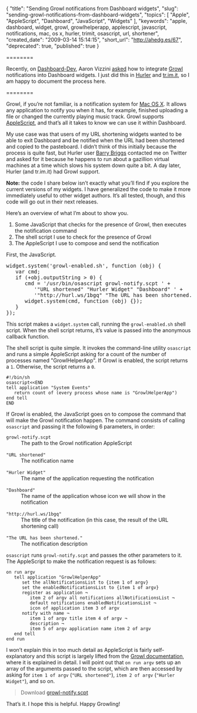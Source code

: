 {
  "title": "Sending Growl notifications from Dashboard widgets",
  "slug": "sending-growl-notifications-from-dashboard-widgets",
  "topics": [
    "Apple",
    "AppleScript",
    "Dashboard",
    "JavaScript",
    "Widgets"
  ],
  "keywords": "apple, dashboard, widget, growl, growlhelperapp, applescript, javascript, notifications, mac, os x, hurler, trimit, osascript, url, shortener",
  "created_date": "2009-03-14 15:14:15",
  "short_url": "http://ahedg.es/67",
  "deprecated": true,
  "published": true
}

========

Recently, on [Dashboard-Dev](http://lists.apple.com/mailman/listinfo/dashboard-dev), Aaron Vizzini [asked](http://lists.apple.com/archives/Dashboard-dev/2009/Mar/msg00015.html) how to integrate [Growl](http://growl.info/) notifications into Dashboard widgets. I just did this in [Hurler](http://andrew.hedges.name/widgets/#hurler) and [tr.im.it](http://andrew.hedges.name/widgets/#trimit), so I am happy to document the process here.

========

Growl, if you’re not familiar, is a notification system for [Mac OS X](http://www.apple.com/macosx/). It allows any application to notify you when it has, for example, finished uploading a file or changed the currently playing music track. Growl supports [AppleScript](http://www.apple.com/applescript/), and that’s all it takes to know we can use it within Dashboard.

My use case was that users of my URL shortening widgets wanted to be able to exit Dashboard and be notified when the URL had been shortened and copied to the pasteboard. I didn’t think of this initially because the process is quite fast, but Hurler user [Barry Briggs](https://twitter.com/quiffboy) contacted me on Twitter and asked for it because he happens to run about a gazillion virtual machines at a time which slows his system down quite a bit. A day later, Hurler (and tr.im.it) had Growl support.

**Note:** the code I share below isn’t exactly what you’ll find if you explore the current versions of my widgets. I have generalized the code to make it more immediately useful to other widget authors. It’s all tested, though, and this code will go out in their next releases.

Here’s an overview of what I’m about to show you.

1. Some JavaScript that checks for the presence of Growl, then executes the notification command
2. The shell script I use to check for the presence of Growl
3. The AppleScript I use to compose and send the notification

First, the JavaScript.

<pre class="sh_javascript">
widget.system('growl-enabled.sh', function (obj) {
   var cmd;
   if (+obj.outputString > 0) {
      cmd = '/usr/bin/osascript growl-notify.scpt ' +
         '"URL shortened" "Hurler Widget" "Dashboard" ' +
         '"http://hurl.ws/1bgq" "The URL has been shortened."';
      widget.system(cmd, function (obj) {});
   }
});
</pre>

This script makes a `widget.system` call, running the `growl-enabled.sh` shell script. When the shell script returns, it’s value is passed into the anonymous callback function.

The shell script is quite simple. It invokes the command-line utility `osascript` and runs a simple AppleScript asking for a count of the number of processes named "GrowlHelperApp". If Growl is enabled, the script returns a `1`. Otherwise, the script returns a `0`.

    #!/bin/sh
    osascript<<END
    tell application "System Events"
       return count of (every process whose name is "GrowlHelperApp")
    end tell
    END

If Growl is enabled, the JavaScript goes on to compose the command that will make the Growl notification happen. The command consists of calling `osascript` and passing it the following 6 parameters, in order:

<dl>
  <dt><code>growl-notify.scpt</code></dt>
    <dd>The path to the Growl notification AppleScript<br><br></dd>
  <dt><code>"URL shortened"</code></dt>
    <dd>The notification name<br><br></dd>
  <dt><code>"Hurler Widget"</code></dt>
    <dd>The name of the application requesting the notification<br><br></dd>
  <dt><code>"Dashboard"</code></dt>
    <dd>The name of the application whose icon we will show in the notification<br><br></dd>
  <dt><code>"http://hurl.ws/1bgq"</code></dt>
    <dd>The title of the notification (in this case, the result of the URL shortening call)<br><br></dd>
  <dt><code>"The URL has been shortened."</code></dt>
    <dd>The notification description</dd>
</dl>

`osascript` runs `growl-notify.scpt` and passes the other parameters to it. The AppleScript to make the notification request is as follows:

    on run argv
       tell application "GrowlHelperApp"
          set the allNotificationsList to {item 1 of argv}
          set the enabledNotificationsList to {item 1 of argv}
          register as application ¬
             item 2 of argv all notifications allNotificationsList ¬
             default notifications enabledNotificationsList ¬
             icon of application item 3 of argv
          notify with name ¬
             item 1 of argv title item 4 of argv ¬
             description ¬
             item 5 of argv application name item 2 of argv
       end tell
    end run

I won’t explain this in too much detail as AppleScript is fairly self-explanatory and this script is largely lifted from the [Growl documentation](http://growl.info/documentation/applescript-support.php), where it is explained in detail. I will point out that `on run argv` sets up an array of the arguments passed to the script, which are then accessed by asking for `item 1 of argv` (`"URL shortened"`), `item 2 of argv` (`"Hurler Widget"`), and so on.

> Download [growl-notify.scpt](http://segdeha.com/blog/assets/files/growl-notify.scpt.zip)

That’s it. I hope this is helpful. Happy Growling!
